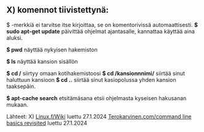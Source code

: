 ## X) komennot tiivistettynä: 

$ -merkkiä ei tarvitse itse kirjoittaa, se on komentorivissä automaattisesti. 
**$ sudo apt-get update**  päivittää ohjelmat ajantasalle, kannattaa käyttää aina aluksi. 

**$ pwd** näyttää nykyisen hakemiston 

**$ ls** näyttää kansion sisällön

**$ cd /** siirtyy omaan kotihakemistoosi
**$ cd /kansionnnimi/** siirtää sinut haluttuun kansioon
**$ cd ..** siirtää sinut kasiopolussa yhden kansion taaksepäin. 


**$ apt-cache search** etsitämäsana etsii ohjelmasta kyseisen hakusanan mukaan.  

Lähteet: 
X)
[Linux.f/Wiki](https://www.linux.fi/wiki/Luokka:Komentorivin_perusty%C3%B6kalut) luettu 27.1.2024
[Terokarvinen.com/command line basics revisited](https://terokarvinen.com/2020/command-line-basics-revisited/?fromSearch=command%20line%20basics%20revisited) luettu 27.1.2024





